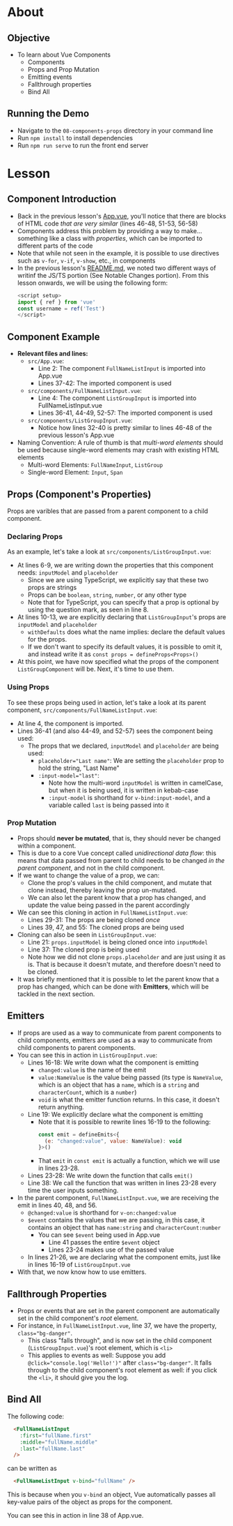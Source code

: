 # About
## Objective
- To learn about Vue Components
  - Components
  - Props and Prop Mutation
  - Emitting events
  - Fallthrough properties
  - Bind All

## Running the Demo
- Navigate to the `08-components-props` directory in your command line
- Run `npm install` to install dependencies
- Run `npm run serve` to run the front end server

# Lesson
## Component Introduction
- Back in the previous lesson's [App.vue](./../07-composition-api/src/App.vue), you'll notice that there are blocks of HTML code *that are very similar* (lines 46-48, 51-53, 56-58)
- Components address this problem by providing a way to make... something like a class with *properties*, which can be imported to different parts of the code
- Note that while not seen in the example, it is possible to use directives such as `v-for`, `v-if`, `v-show`, etc., in components
- In the previous lesson's [README.md](./../07-composition-api/README.md), we noted two different ways of writinf the JS/TS portion (See Notable Changes portion). From this lesson onwards, we will be using the following form:
  ```javascript
  <script setup>
  import { ref } from 'vue'
  const username = ref('Test')
  </script>
  ```

## Component Example
- **Relevant files and lines:** 
  - `src/App.vue`: 
    - Line 2: The component `FullNameListInput` is imported into App.vue
    - Lines 37-42: The imported component is used
  - `src/components/FullNameListInput.vue`: 
    - Line 4: The component `ListGroupInput` is imported into FullNameListInput.vue
    - Lines 36-41, 44-49, 52-57: The imported component is used
  - `src/components/ListGroupInput.vue`: 
    - Notice how lines 32-40 is pretty similar to lines 46-48 of the previous lesson's App.vue
- Naming Convention: A rule of thumb is that *multi-word elements* should be used because single-word elements may crash with existing HTML elements
  - Multi-word Elements: `FullNameInput`, `ListGroup`
  - Single-word Element: `Input`, `Span`
  
## Props (Component's Properties)
Props are varibles that are passed from a parent component to a child component.

### Declaring Props
As an example, let's take a look at `src/components/ListGroupInput.vue`: 
- At lines 6-9, we are writing down the properties that this component needs: `inputModel` and `placeholder`
  - Since we are using TypeScript, we explicitly say that these two props are strings
  - Props can be `boolean`, `string`, `number`, or any other type
  - Note that for TypeScript, you can specify that a prop is optional by using the question mark, as seen in line 8.
- At lines 10-13, we are explicitly declaring that `ListGroupInput`'s props are `inputModel` and `placeholder`
  - `withDefaults` does what the name implies: declare the default values for the props.
  - If we don't want to specify its default values, it is possible to omit it, and instead write it as `const props = defineProps<Props>()`
- At this point, we have now specified what the props of the component `ListGroupComponent` will be. Next, it's time to use them.

### Using Props
To see these props being used in action, let's take a look at its parent component, `src/components/FullNameListInput.vue`:
- At line 4, the component is imported.
- Lines 36-41 (and also 44-49, and 52-57) sees the component being used:
  - The props that we declared, `inputModel` and `placeholder` are being used:
    - `placeholder="Last name"`: We are setting the `placeholder` prop to hold the string, "Last Name"
    - `:input-model="last"`: 
      - Note how the multi-word `inputModel` is written in camelCase, but when it is being used, it is written in kebab-case
      - `:input-model` is shorthand for `v-bind:input-model`, and a variable called `last` is being passed into it

### Prop Mutation
- Props should **never be mutated**, that is, they should never be changed within a component.
- This is due to a core Vue concept called *unidirectional data flow*: this means that data passed from parent to child needs to be changed *in the parent component*, and not in the child component.
- If we want to change the value of a prop, we can:
  - Clone the prop's values in the child component, and mutate that clone instead, thereby leaving the prop un-mutated.
  - We can also let the parent know that a prop has changed, and update the value being passed in the parent accordingly
- We can see this cloning in action in `FullNameListInput.vue`:
  - Lines 29-31: The props are being cloned *once*
  - Lines 39, 47, and 55: The cloned props are being used
- Cloning can also be seen in `ListGroupInput.vue`:
  - Line 21: `props.inputModel` is being cloned once into `inputModel`
  - Line 37: The cloned prop is being used
  - Note how we did not clone `props.placeholder` and are just using it as is. That is because it doesn't mutate, and therefore doesn't need to be cloned.
- It was briefly mentioned that it is possible to let the parent know that a prop has changed, which can be done with **Emitters**, which will be tackled in the next section.

## Emitters
- If props are used as a way to communicate from parent components to child components, emitters are used as a way to communicate from child components to parent components.
- You can see this in action in `ListGroupInput.vue`:
  - Lines 16-18: We write down what the component is emitting
    - `changed:value` is the name of the emit
    - `value:NameValue` is the value being passed (its type is `NameValue`, which is an object that has a `name`, which is a `string` and `characterCount`, which is a `number`)
    - `void` is what the emitter function returns. In this case, it doesn't return anything.
  - Line 19: We explicitly declare what the component is emitting
    - Note that it is possible to rewrite lines 16-19 to the following:
      ```javascript
      const emit = defineEmits<{
        (e: "changed:value", value: NameValue): void
      }>()
      ```
    - That `emit` in `const emit` is actually a function, which we will use in lines 23-28.
  - Lines 23-28: We write down the function that calls `emit()`
  - Line 38: We call the function that was written in lines 23-28 every time the user inputs something.
- In the parent component, `FullNameListInput.vue`, we are receiving the emit in lines 40, 48, and 56.
  - `@changed:value` is shorthand for `v-on:changed:value`
  - `$event` contains the values that we are passing, in this case, it contains an object that has `name:string` and `characterCount:number`
    - You can see `$event` being used in App.vue
      - Line 41 passes the entire `$event` object
      - Lines 23-24 makes use of the passed value
  - In lines 21-26, we are declaring what the component emits, just like in lines 16-19 of `ListGroupInput.vue`
- With that, we now know how to use emitters.

## Fallthrough Properties
- Props or events that are set in the parent component are automatically set in the child component's *root* element.
- For instance, in `FullNameListInput.vue`, line 37, we have the property, `class="bg-danger"`.
  - This class "falls through", and is now set in the child component (`ListGroupInput.vue`)'s root element, which is `<li>`
  - This applies to events as well: Suppose you add `@click="console.log('Hello!')"` after `class="bg-danger"`. It falls through to the child component's root element as well: if you click the `<li>`, it should give you the log.

## Bind All
The following code:
```html
  <FullNameListInput 
    :first="fullName.first"
    :middle="fullName.middle"
    :last="fullName.last"
  />
```
can be written as
```html
  <FullNameListInput v-bind="fullName" />
```
This is because when you `v-bind` an object, Vue automatically passes all key-value pairs of the object as props for the component.

You can see this in action in line 38 of App.vue.